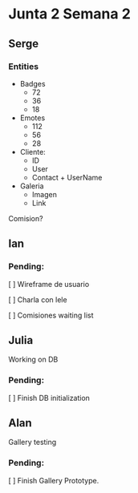 # Junta 2 Semana 2 

## Serge

### Entities

* Badges
    * 72
    * 36
    * 18
* Emotes
    * 112
    * 56
    * 28
* Cliente:
    * ID
    * User
    * Contact + UserName
* Galeria
    * Imagen
    * Link

Comision?

## Ian


### Pending:

[ ] Wireframe de usuario

[ ] Charla con lele

[ ] Comisiones waiting list


## Julia

Working on DB

### Pending:

[ ] Finish DB initialization

## Alan

Gallery testing

### Pending:

[ ] Finish Gallery Prototype.